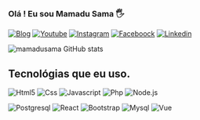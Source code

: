 ### Olá !  Eu sou Mamadu Sama 🖐

[![Blog](https://img.shields.io/badge/Maintained%3F-yes-green.svg)](https//novatecolution.pt/blog/)
[![Youtube](https://img.shields.io/badge/YouTube-FF0000?style=for-the-badge&logo=youtube&logoColor=white)](https://www.youtube.com/@novatecsdev) 
[![Instagram](https://img.shields.io/badge/Instagram-E4405F?style=for-the-badge&logo=instagram&logoColor=white)](https://www.instagram.com/mamadusama/) 
[![Faceboock](https://img.shields.io/badge/Facebook-1877F2?style=for-the-badge&logo=facebook&logoColor=white)](https://www.facebook.com/mamadu.sama.161) 
[![Linkedin](https://img.shields.io/badge/LinkedIn-0077B5?style=for-the-badge&logo=linkedin&logoColor=white)](https://www.facebook.com/mamadu.sama.161)

![mamadusama GitHub stats](https://github-readme-stats.vercel.app/api?username=mamadusama&show_icons=true&theme=radical)

## Tecnológias que eu uso. 

![Html5](https://img.shields.io/badge/HTML5-E34F26?style=for-the-badge&logo=html5&logoColor=white)
![Css](https://img.shields.io/badge/CSS3-1572B6?style=for-the-badge&logo=css3&logoColor=white)
![Javascript](https://img.shields.io/badge/JavaScript-F7DF1E?style=for-the-badge&logo=javascript&logoColor=black)
![Php](https://img.shields.io/badge/PHP-777BB4?style=for-the-badge&logo=php&logoColor=white)
![Node.js](https://img.shields.io/badge/Node.js-43853D?style=for-the-badge&logo=node.js&logoColor=white)

![Postgresql](https://img.shields.io/badge/PostgreSQL-316192?style=for-the-badge&logo=postgresql&logoColor=white)
![React](https://img.shields.io/badge/React-20232A?style=for-the-badge&logo=react&logoColor=61DAFB)
![Bootstrap](https://img.shields.io/badge/Bootstrap-563D7C?style=for-the-badge&logo=bootstrap&logoColor=white)
![Mysql](https://img.shields.io/badge/MySQL-00000F?style=for-the-badge&logo=mysql&logoColor=white)
![Vue](https://img.shields.io/badge/Vue.js-35495E?style=for-the-badge&logo=vue.js&logoColor=4FC08D)



   






